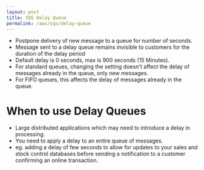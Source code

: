 ```yaml
---
layout: post
title: SQS Delay Queue
permalink: /aws/sqs/delay-queue
---
```


- Postpone delivery of new message to a queue for number of seconds.
- Message sent to a delay queue remains invisible to customers for the duration of the delay period
- Default delay is 0 seconds, max is 900 seconds (15 Minutes).
- For standard queues, changing the setting doesn't affect the delay of messages already in the queue, only new messages.
- For FIFO queues, this affects the delay of messages already in the queue.

# When to use Delay Queues
- Large distributed applications which may need to introduce a delay in processing.
- You need to apply a delay to an entire queue of messages.
- eg. adding a delay of few seconds to allow for updates to your sales and stock control databases before sending a notification to a customer confirming an online transaction.
